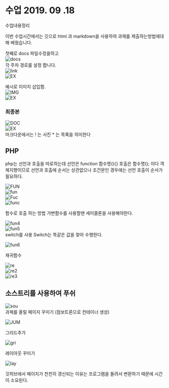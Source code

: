 # 수업 2019. 09 .18
수업내용정리

이번 수업시간에서는 깃으로 html 과 markdown을 사용하여 과제를 제출하는방법에대해 배웠습니다.

첫째로 docs 파일수정을하고 <br>
![docs](./images/docs1.PNG) <br>
각 주차  경로를 설정 합니다. <br>
![link](./images/linking.PNG) <br>
![EX](./images/ex1.PNG) <br>

예시로 이미지 삽입함. <br>
![IMG](./images/image.PNG) <br>
![EX](./images/ex2.PNG) <br>
### 최종본 
![DOC](./images/docsfin.PNG) <br>
![EX](./images/ex3.PNG) <br>
마크다운에서는 ! 는 사진 * 는 목록을 의미한다

## PHP
php는 선언과 호출을 따로하는데 선언은 function 함수명(){} 호출은 함수명(); 이다
객체지향이므로 선언과 호출에 순서는 상관없으나 조건문인 경우에는 선언 호출이 순서가 필요하다.

![FUN](./images/fun1.PNG) <br>
![fun](./images/funex1.PNG) <br>
![Fuc](./images/fun2.PNG) <br>
![func](./images/funex2.PNG) <br>

함수로 호출 하는 방법
가변함수를 사용할땐 세미콜론을 사용해야한다.

![fun4](./images/fun4.PNG) <br>
![fun5](./images/fun5.PNG) <br>
switch를 사용
Switch는 똑같은 값을 찾아 수행한다.

![fun6](./images/fun6.PNG) <br>

재귀함수

![re](./images/refun.PNG) <br>
![re2](./images/refun2.PNG) <br>
![re3](./images/refun3.PNG) <br>

## 소스트리를 사용하여 푸쉬

![sou](./images/source.PNG) <br>
과제를 올릴 페이지 꾸미기 (점보트론으로 컨테이너 생성)

![JUM](./images/jumbo.PNG)<br>

그리드추가

![gri](./images/grid.PNG) <br>

레이아웃 꾸미기

![lay](./images/layout.PNG)<br>

깃허브에서 페이지가 천천히 갱신되는 이유는 프로그램을 돌려서 변환하기 때문에 
시간이 소요된다.
